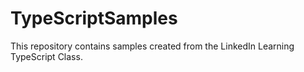 # TypeScriptSamples
This repository contains samples created from the LinkedIn Learning TypeScript Class.
